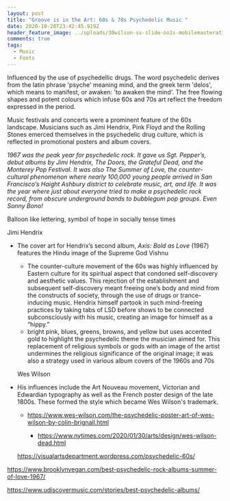 ```yaml
---
layout: post
title: "Groove is in the Art: 60s & 70s Psychedelic Music "
date: 2020-10-28T23:42:45.919Z
header_feature_image: ../uploads/30wilson-ss-slide-oo1s-mobilemasterat3x.jpg
comments: true
tags:
  - Music
  - Fonts
---
```

Influenced by the use of psychedellic drugs. The word psychedelic derives from the latin phrase 'psyche' meaning mind, and the greek term 'delos', which means to manifest, or awaken: 'to awaken the mind'. The free flowing shapes and potent colours which infuse 60s and 70s art reflect the freedom expressed in the period. 

Music festivals and concerts were a prominent feature of the 60s landscape. Musicians such as Jimi Hendrix, Pink Floyd and the Rolling Stones emerced themselves in the psychedelic drug culture, which is reflected in promotional posters and album covers.

*1967 was the peak year for psychedelic rock. It gave us Sgt. Pepper’s, debut albums by Jimi Hendrix, The Doors, the Grateful Dead, and the Monterey Pop Festival. It was also The Summer of Love, the counter-cultural phenomenon where nearly 100,000 young people arrived in San Francisco’s Haight Ashbury district to celebrate music, art, and life. It was the year where just about everyone tried to make a psychedelic rock record, from obscure underground bands to bubblegum pop groups. Even Sonny Bono!* 

 Balloon like lettering, symbol of hope in socially tense times 

Jimi Hendrix

* The cover art for Hendrix’s second album, *Axis: Bold as Love* (1967) features the Hindu image of the Supreme God Vishnu

  * The counter-culture movement of the 60s was highly influenced by Eastern culture for its spiritual aspect that condoned self-discovery and aesthetic values. This rejection of the establishment and subsequent self-discovery meant freeing one’s body and mind from the constructs of society, through the use of drugs or trance-inducing music. Hendrix himself partook in such mind-freeing practices by taking tabs of LSD before shows to be connected subconsciously with his music, creating an image for himself as a “hippy.”
  * bright pink, blues, greens, browns, and yellow but uses accented gold to highlight the psychedelic theme the musician aimed for. This replacement of religious symbols or gods with an image of the artist undermines the religious significance of the original image; it was also a strategy used in various album covers of the 1960s and 70s

  Wes Wilson 
* His influences include the Art Nouveau movement, Victorian and Edwardian typography as well as the French poster design of the late 1800s. These formed the style which became Wes Wilson's trademark. 

  * https://www.wes-wilson.com/the-psychedelic-poster-art-of-wes-wilson-by-colin-brignall.html

    * https://www.nytimes.com/2020/01/30/arts/design/wes-wilson-dead.html 

  https://visualartsdepartment.wordpress.com/psychedelic-60s/ 

https://www.brooklynvegan.com/best-psychedelic-rock-albums-summer-of-love-1967/

https://www.udiscovermusic.com/stories/best-psychedelic-albums/
